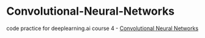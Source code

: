 # Convolutional-Neural-Networks
code practice for deeplearning.ai course 4 - [Convolutional Neural Networks](https://www.coursera.org/learn/convolutional-neural-networks/home/welcome)
